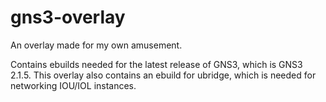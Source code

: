# gns3-overlay

An overlay made for my own amusement.

Contains ebuilds needed for the latest release of GNS3, which is GNS3 2.1.5.
This overlay also contains an ebuild for ubridge, which is needed for networking IOU/IOL instances. 

